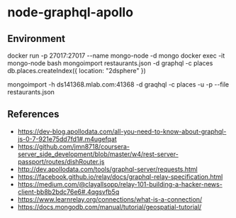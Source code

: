 # node-graphql-apollo

## Environment
docker run -p 27017:27017 --name mongo-node -d mongo
docker exec -it mongo-node bash
mongoimport restaurants.json -d graphql -c places
db.places.createIndex({ location: "2dsphere" })

mongoimport -h ds141368.mlab.com:41368 -d graqhql -c places -u <user> -p <password> --file restaurants.json
## References
- https://dev-blog.apollodata.com/all-you-need-to-know-about-graphql-js-0-7-921e75dd7fd1#.m4ugefqat
- https://github.com/jmn8718/coursera-server_side_development/blob/master/w4/rest-server-passport/routes/dishRouter.js
- http://dev.apollodata.com/tools/graphql-server/requests.html
- https://facebook.github.io/relay/docs/graphql-relay-specification.html
- https://medium.com/@clayallsopp/relay-101-building-a-hacker-news-client-bb8b2bdc76e6#.4qgsvfb5q
- https://www.learnrelay.org/connections/what-is-a-connection/
- https://docs.mongodb.com/manual/tutorial/geospatial-tutorial/
